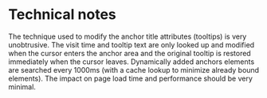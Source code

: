 # Technical notes

The technique used to modify the anchor title attributes (tooltips) is very unobtrusive. The visit time and tooltip text are only looked up and modified when the cursor enters the anchor area and the original tooltip is restored immediately when the cursor leaves. Dynamically added anchors elements are searched every 1000ms (with a cache lookup to minimize already bound elements). The impact on page load time and performance should be very minimal.
